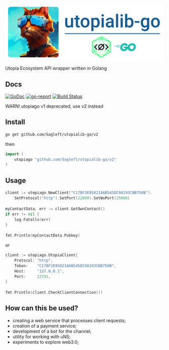 
![logo](logo.png)

Utopia Ecosystem API wrapper written in Golang

Docs
-----

[![GoDoc](https://godoc.org/github.com/sagleft/utopialib-go?status.svg)](https://godoc.org/gopkg.in/sagleft/utopialib-go.v1)
[![go-report](https://goreportcard.com/badge/github.com/Sagleft/utopialib-go)](https://goreportcard.com/report/github.com/Sagleft/utopialib-go)
[![Build Status](https://travis-ci.org/sagleft/utopialib-go.svg?branch=master)](https://travis-ci.org/sagleft/utopialib-go)

WARN! utopiago v1 deprecated, use v2 instead

Install
-----

```bash
go get github.com/Sagleft/utopialib-go/v2
```

then

```go
import (
	utopiago "github.com/Sagleft/utopialib-go/v2"
)
```

Usage
-----

```go
client := utopiago.NewClient("C17BF2E95821A6B545DC9A193CBB750B").
	SetProtocol("http").SetPort(22000).SetWsPort(25000)

myContactData, err := client.GetOwnContact()
if err != nil {
	log.Fatalln(err)
}

fmt.Println(myContactData.Pubkey)
```

or

```go
client := utopiago.UtopiaClient{
	Protocol: "http",
	Token:    "C17BF2E95821A6B545DC9A193CBB750B",
	Host:     "127.0.0.1",
	Port:     22791,
}

fmt.Println(client.CheckClientConnection())
```

How can this be used?
-----

* creating a web service that processes client requests;
* creation of a payment service;
* development of a bot for the channel;
* utility for working with uNS;
* experiments to explore web3.0;
